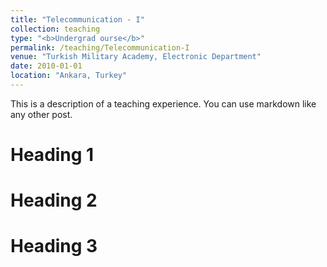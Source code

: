 ```yaml
---
title: "Telecommunication - I"
collection: teaching
type: "<b>Undergrad ourse</b>"
permalink: /teaching/Telecommunication-I
venue: "Turkish Military Academy, Electronic Department"
date: 2010-01-01
location: "Ankara, Turkey"
---
```


This is a description of a teaching experience. You can use markdown like any other post.

Heading 1
======

Heading 2
======

Heading 3
======